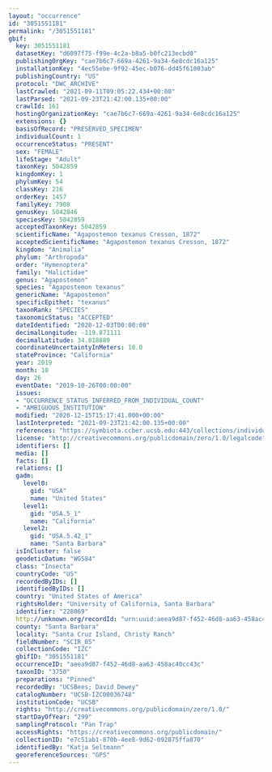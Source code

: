 ```yaml
---
layout: "occurrence"
id: "3051551181"
permalink: "/3051551181"
gbif:
  key: 3051551181
  datasetKey: "d6097f75-f99e-4c2a-b8a5-b0fc213ecbd0"
  publishingOrgKey: "cae7b6c7-669a-4261-9a34-6e8cdc16a125"
  installationKey: "4ec55ebe-9f92-45ec-b076-dd45f61003ab"
  publishingCountry: "US"
  protocol: "DWC_ARCHIVE"
  lastCrawled: "2021-09-11T09:05:22.434+00:00"
  lastParsed: "2021-09-23T21:42:00.135+00:00"
  crawlId: 161
  hostingOrganizationKey: "cae7b6c7-669a-4261-9a34-6e8cdc16a125"
  extensions: {}
  basisOfRecord: "PRESERVED_SPECIMEN"
  individualCount: 1
  occurrenceStatus: "PRESENT"
  sex: "FEMALE"
  lifeStage: "Adult"
  taxonKey: 5042859
  kingdomKey: 1
  phylumKey: 54
  classKey: 216
  orderKey: 1457
  familyKey: 7908
  genusKey: 5042846
  speciesKey: 5042859
  acceptedTaxonKey: 5042859
  scientificName: "Agapostemon texanus Cresson, 1872"
  acceptedScientificName: "Agapostemon texanus Cresson, 1872"
  kingdom: "Animalia"
  phylum: "Arthropoda"
  order: "Hymenoptera"
  family: "Halictidae"
  genus: "Agapostemon"
  species: "Agapostemon texanus"
  genericName: "Agapostemon"
  specificEpithet: "texanus"
  taxonRank: "SPECIES"
  taxonomicStatus: "ACCEPTED"
  dateIdentified: "2020-12-03T00:00:00"
  decimalLongitude: -119.871111
  decimalLatitude: 34.018889
  coordinateUncertaintyInMeters: 10.0
  stateProvince: "California"
  year: 2019
  month: 10
  day: 26
  eventDate: "2019-10-26T00:00:00"
  issues:
  - "OCCURRENCE_STATUS_INFERRED_FROM_INDIVIDUAL_COUNT"
  - "AMBIGUOUS_INSTITUTION"
  modified: "2020-12-15T15:17:41.000+00:00"
  lastInterpreted: "2021-09-23T21:42:00.135+00:00"
  references: "https://symbiota.ccber.ucsb.edu:443/collections/individual/index.php?occid=228069"
  license: "http://creativecommons.org/publicdomain/zero/1.0/legalcode"
  identifiers: []
  media: []
  facts: []
  relations: []
  gadm:
    level0:
      gid: "USA"
      name: "United States"
    level1:
      gid: "USA.5_1"
      name: "California"
    level2:
      gid: "USA.5.42_1"
      name: "Santa Barbara"
  isInCluster: false
  geodeticDatum: "WGS84"
  class: "Insecta"
  countryCode: "US"
  recordedByIDs: []
  identifiedByIDs: []
  country: "United States of America"
  rightsHolder: "University of California, Santa Barbara"
  identifier: "228069"
  http://unknown.org/recordId: "urn:uuid:aeea9d87-f452-46d8-aa63-458ac40cc43c"
  county: "Santa Barbara"
  locality: "Santa Cruz Island, Christy Ranch"
  fieldNumber: "SCIR_05"
  collectionCode: "IZC"
  gbifID: "3051551181"
  occurrenceID: "aeea9d87-f452-46d8-aa63-458ac40cc43c"
  taxonID: "3750"
  preparations: "Pinned"
  recordedBy: "UCSBees; David Dewey"
  catalogNumber: "UCSB-IZC00036748"
  institutionCode: "UCSB"
  rights: "http://creativecommons.org/publicdomain/zero/1.0/"
  startDayOfYear: "299"
  samplingProtocol: "Pan Trap"
  accessRights: "https://creativecommons.org/publicdomain/"
  collectionID: "e7c51ab1-870b-4ee8-9d62-092875ffa870"
  identifiedBy: "Katja Seltmann"
  georeferenceSources: "GPS"
---
```

